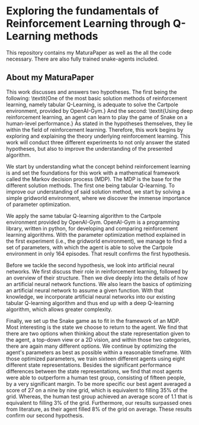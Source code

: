 # Exploring the fundamentals of Reinforcement Learning through Q-Learning methods

This repository contains my MaturaPaper as well as the all the code necessary. There are also fully trained snake-agents included.

## About my MaturaPaper
This work discusses and answers two hypotheses. The first being the following: \textit{One of the most basic solution methods of reinforcement learning, namely tabular Q-Learning, is adequate to solve the Cartpole environment, provided by OpenAI-Gym.} And the second: \textit{Using deep reinforcement learning, an agent can learn to play the game of Snake on a human-level performance.} As stated in the hypotheses themselves, they lie within the field of reinforcement learning. Therefore, this work begins by exploring and explaining the theory underlying reinforcement learning. This work will conduct three different experiments to not only answer the stated hypotheses, but also to improve the understanding of the presented algorithm.
		
We start by understanding what the concept behind reinforcement learning is and set the foundations for this work with a mathematical framework called the Markov decision process (MDP). The MDP is the base for the different solution methods. The first one being tabular Q-learning. To improve our understanding of said solution method, we start by solving a simple gridworld environment, where we discover the immense importance of parameter optimization.
		
We apply the same tabular Q-learning algorithm to the Cartpole environment provided by OpenAI-Gym. OpenAI-Gym is a programming library, written in python, for developing and comparing reinforcement learning algorithms. With the parameter optimization method explained in the first experiment (i.e., the gridworld environment), we manage to find a set of parameters, with which the agent is able to solve the Cartpole environment in only 164 episodes. That result confirms the first hypothesis.
		
Before we tackle the second hypothesis, we look into artificial neural networks. We first discuss their role in reinforcement learning, followed by an overview of their structure. Then we dive deeply into the details of how an artificial neural network functions. We also learn the basics of optimizing an artificial neural network to assume a given function. With that knowledge, we incorporate artificial neural networks into our existing tabular Q-learning algorithm and thus end up with a deep Q-learning algorithm, which allows greater complexity.
		
Finally, we set up the Snake game as to fit in the framework of an MDP. Most interesting is the state we choose to return to the agent. We find that there are two options when thinking about the state representation given to the agent, a top-down view or a 2D vision, and within those two categories, there are again many different options. We continue by optimizing the agent's parameters as best as possible within a reasonable timeframe. With those optimized parameters, we train sixteen different agents using eight different state representations. Besides the significant performance differences between the state representations, we find that most agents were able to outperform a human test group, consisting of fifteen people, by a very significant margin. To be more specific our best agent averaged a score of 27 on a nine by nine grid, which is equivalent to filling 35\% of the grid. Whereas, the human test group achieved an average score of 1.1 that is equivalent to filling 3\% of the grid. Furthermore, our results surpassed ones from literature, as their agent filled 8\% of the grid on average. These results confirm our second hypothesis.